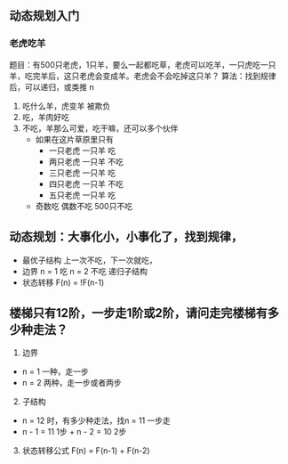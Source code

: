 ## 动态规划入门
### 老虎吃羊  

题目：有500只老虎，1只羊，要么一起都吃草，老虎可以吃羊，一只虎吃一只羊，吃完羊后，这只老虎会变成羊。老虎会不会吃掉这只羊？
算法：找到规律后，可以递归，或类推
    n    

1. 吃什么羊，虎变羊 被欺负
2. 吃，羊肉好吃 
3. 不吃，羊那么可爱，吃干嘛，还可以多个伙伴
    - 如果在这片草原里只有
      - 一只老虎 一只羊 吃
      - 两只老虎 一只羊 不吃
      - 三只老虎 一只羊 吃
      - 四只老虎 一只羊 不吃
      - 五只老虎 一只羊 吃
    - 奇数吃 偶数不吃  500只不吃

## 动态规划：大事化小，小事化了，找到规律，
- 最优子结构  上一次不吃，下一次就吃，
- 边界 n = 1 吃 n = 2 不吃 递归子结构
- 状态转移 F(n) = !F(n-1)

## 楼梯只有12阶，一步走1阶或2阶，请问走完楼梯有多少种走法？
1. 边界 
- n = 1 一种，走一步
- n = 2 两种，走一步或者两步
2. 子结构 
- n = 12 时，有多少种走法，找n = 11 一步走
- n - 1 = 11 1步 + n - 2 = 10 2步 
3. 状态转移公式 
F(n) = F(n-1) + F(n-2)
 
